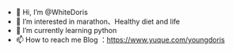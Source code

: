 - 👋 Hi, I’m @WhiteDoris
- 👀 I’m interested in marathon、Healthy diet and life
- 🌱 I’m currently learning python
- 📫 How to reach me 
Blog ：https://www.yuque.com/youngdoris

<!---
WhiteDoris/WhiteDoris is a ✨ special ✨ repository because its `README.md` (this file) appears on your GitHub profile.
You can click the Preview link to take a look at your changes.
--->
